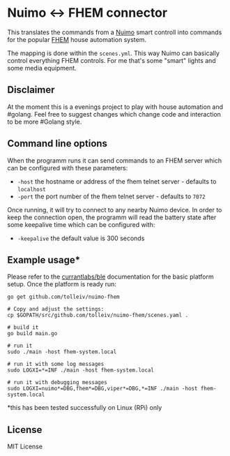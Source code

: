 # Nuimo <-> FHEM connector 

This translates the commands from a [Nuimo](http://www.senic.com) smart controll into commands for the popular [FHEM](http://fhem.org) house automation system.
 
The mapping is done within the `scenes.yml`. This way Nuimo can basically control everything FHEM controls. For me that's some "smart" lights and some media equipment.

## Disclaimer
 
At the moment this is a evenings project to play with house automation and #golang. Feel free to suggest changes which change code and interaction to be more #Golang style.

## Command line options

When the programm runs it can send commands to an FHEM server which can be configured with these parameters:

 * `-host` the hostname or address of the fhem telnet server - defaults to `localhost`
 * `-port` the port number of the fhem telnet server - defaults to `7072`

Once running, it will try to connect to any nearby Nuimo device. In order to keep the connection open, the programm will read the battery state after some keepalive time which can be configured with:

 * `-keepalive` the default value is 300 seconds

## Example usage*

Please refer to the [currantlabs/ble](https://github.com/currantlabs/ble) documentation for the basic platform setup. Once the platform is ready run:

    go get github.com/tolleiv/nuimo-fhem
    
    # Copy and adjust the settings:
    cp $GOPATH/src/github.com/tolleiv/nuimo-fhem/scenes.yaml .
    
    # build it
    go build main.go
    
    # run it
    sudo ./main -host fhem-system.local
    
    # run it with some log messages
    sudo LOGXI=*=INF ./main -host fhem-system.local
     
    # run it with debugging messages
    sudo LOGXI=nuimo*=DBG,fhem*=DBG,viper*=DBG,*=INF ./main -host fhem-system.local
    

*this has been tested successfully on Linux (RPi) only

## License 
 
 MIT License
